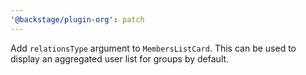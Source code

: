 ```yaml
---
'@backstage/plugin-org': patch
---
```


Add `relationsType` argument to `MembersListCard`.
This can be used to display an aggregated user list for groups by default.
